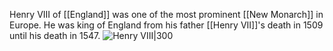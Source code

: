 Henry VIII of [[England]] was one of the most prominent [[New Monarch]] in Europe. He was king of England from his father [[Henry VII]]'s death in 1509 until his death in 1547.
![Henry VIII|300]()
